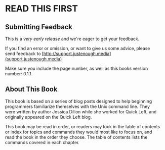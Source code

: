 # READ THIS FIRST

## Submitting Feedback

This is a *very early release* and we're eager to get your feedback.

If you find an error or omission, or want to give us some advice, please send
feedback to [http://support.justenough.media](support.justenough.media)

Make sure you include the page number, as well as this books version number:
0.1.1.

## About This Book

This book is based on a series of blog posts designed to help beginning
programmers familiarize themselves with the Unix command line. They were written
by author Jessica Dillon while she worked for Quick Left, and originally
appeared on the Quick Left blog.

This book may be read in order, or readers may look in the table of contents or
index for topics and commands they would most like to focus on, and read the
book in the order they choose. The table of contents lists the commands covered
in each chapter.
